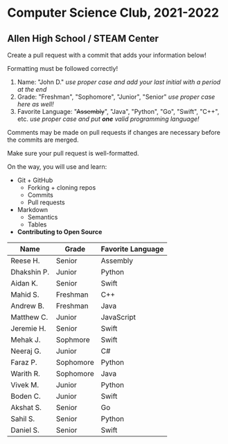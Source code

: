 # Computer Science Club, 2021-2022
## Allen High School / STEAM Center

Create a pull request with a commit that adds your information below!

Formatting must be followed correctly!
1. Name: "John D."
*use proper case and add your last initial with a period at the end*
2. Grade: "Freshman", "Sophomore", "Junior", "Senior"
*use proper case here as well!*
3. Favorite Language: "~~Assembly~~", "Java", "Python", "Go", "Swift", "C++", etc.
*use proper case and put **one** valid programming language!*

Comments may be made on pull requests if changes are necessary before the commits are merged.

Make sure your pull request is well-formatted.

On the way, you will use and learn:
- Git + GitHub
    - Forking + cloning repos
    - Commits
    - Pull requests
- Markdown
  - Semantics
  - Tables
- **Contributing to Open Source**

| Name   | Grade  | Favorite Language |
| ---    | ---     | ---  |
| Reese H.| Senior | Assembly |
| Dhakshin P.   | Junior    | Python    |
| Aidan K.  | Senior  | Swift  |
| Mahid S.    | Freshman     | C++  |
| Andrew B. | Freshman | Java  |
| Matthew C.  | Junior  | JavaScript  |
| Jeremie H. | Senior | Swift |
| Mehak J.  | Sophmore  | Swift |
| Neeraj G.   | Junior  | C#  |
| Faraz P. | Sophomore | Python |
| Warith R. | Sophomore | Java  |
| Vivek M.  | Junior  | Python  |
| Boden C.  | Junior    | Swift |
| Akshat S. | Senior  | Go  |
| Sahil S.  | Senior    | Python    |
| Daniel S. | Senior    | Swift |
